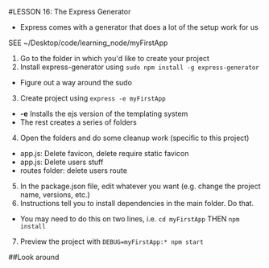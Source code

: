 #LESSON 16: The Express Generator
- Express comes with a generator that does a lot of the setup work for us

SEE ~/Desktop/code/learning_node/myFirstApp

1. Go to the folder in which you'd like to create your project
2. Install express-generator using `sudo npm install -g express-generator`
  * Figure out a way around the sudo
3. Create project using `express -e myFirstApp`
  * **-e** Installs the ejs version of the templating system
  * The rest creates a series of folders
4. Open the folders and do some cleanup work (specific to this project)
  * app.js: Delete favicon, delete require static favicon
  * app.js: Delete users stuff
  * routes folder: delete users route
5. In the package.json file, edit whatever you want (e.g. change the project name, versions, etc.)
6. Instructions tell you to install dependencies in the main folder. Do that.
  * You may need to do this on two lines, i.e. `cd myFirstApp` THEN `npm install`
7. Preview the project with `DEBUG=myFirstApp:* npm start`

##Look around
